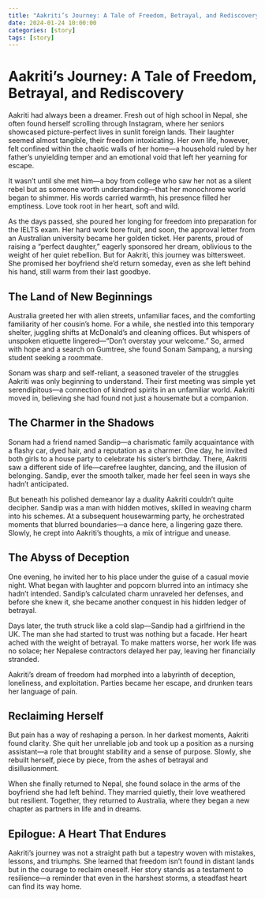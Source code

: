 ```yaml
---
title: "Aakriti’s Journey: A Tale of Freedom, Betrayal, and Rediscovery"
date: 2024-01-24 10:00:00
categories: [story]
tags: [story]
---
```



# Aakriti’s Journey: A Tale of Freedom, Betrayal, and Rediscovery

Aakriti had always been a dreamer. Fresh out of high school in Nepal, she often found herself scrolling through Instagram, where her seniors showcased picture-perfect lives in sunlit foreign lands. Their laughter seemed almost tangible, their freedom intoxicating. Her own life, however, felt confined within the chaotic walls of her home—a household ruled by her father’s unyielding temper and an emotional void that left her yearning for escape.

It wasn’t until she met him—a boy from college who saw her not as a silent rebel but as someone worth understanding—that her monochrome world began to shimmer. His words carried warmth, his presence filled her emptiness. Love took root in her heart, soft and wild.

As the days passed, she poured her longing for freedom into preparation for the IELTS exam. Her hard work bore fruit, and soon, the approval letter from an Australian university became her golden ticket. Her parents, proud of raising a “perfect daughter,” eagerly sponsored her dream, oblivious to the weight of her quiet rebellion. But for Aakriti, this journey was bittersweet. She promised her boyfriend she’d return someday, even as she left behind his hand, still warm from their last goodbye.

## The Land of New Beginnings

Australia greeted her with alien streets, unfamiliar faces, and the comforting familiarity of her cousin’s home. For a while, she nestled into this temporary shelter, juggling shifts at McDonald’s and cleaning offices. But whispers of unspoken etiquette lingered—“Don’t overstay your welcome.” So, armed with hope and a search on Gumtree, she found Sonam Sampang, a nursing student seeking a roommate.

Sonam was sharp and self-reliant, a seasoned traveler of the struggles Aakriti was only beginning to understand. Their first meeting was simple yet serendipitous—a connection of kindred spirits in an unfamiliar world. Aakriti moved in, believing she had found not just a housemate but a companion.

## The Charmer in the Shadows

Sonam had a friend named Sandip—a charismatic family acquaintance with a flashy car, dyed hair, and a reputation as a charmer. One day, he invited both girls to a house party to celebrate his sister’s birthday. There, Aakriti saw a different side of life—carefree laughter, dancing, and the illusion of belonging. Sandip, ever the smooth talker, made her feel seen in ways she hadn’t anticipated.

But beneath his polished demeanor lay a duality Aakriti couldn’t quite decipher. Sandip was a man with hidden motives, skilled in weaving charm into his schemes. At a subsequent housewarming party, he orchestrated moments that blurred boundaries—a dance here, a lingering gaze there. Slowly, he crept into Aakriti’s thoughts, a mix of intrigue and unease.

## The Abyss of Deception

One evening, he invited her to his place under the guise of a casual movie night. What began with laughter and popcorn blurred into an intimacy she hadn’t intended. Sandip’s calculated charm unraveled her defenses, and before she knew it, she became another conquest in his hidden ledger of betrayal.

Days later, the truth struck like a cold slap—Sandip had a girlfriend in the UK. The man she had started to trust was nothing but a facade. Her heart ached with the weight of betrayal. To make matters worse, her work life was no solace; her Nepalese contractors delayed her pay, leaving her financially stranded.

Aakriti’s dream of freedom had morphed into a labyrinth of deception, loneliness, and exploitation. Parties became her escape, and drunken tears her language of pain.

## Reclaiming Herself

But pain has a way of reshaping a person. In her darkest moments, Aakriti found clarity. She quit her unreliable job and took up a position as a nursing assistant—a role that brought stability and a sense of purpose. Slowly, she rebuilt herself, piece by piece, from the ashes of betrayal and disillusionment.

When she finally returned to Nepal, she found solace in the arms of the boyfriend she had left behind. They married quietly, their love weathered but resilient. Together, they returned to Australia, where they began a new chapter as partners in life and in dreams.

## Epilogue: A Heart That Endures

Aakriti’s journey was not a straight path but a tapestry woven with mistakes, lessons, and triumphs. She learned that freedom isn’t found in distant lands but in the courage to reclaim oneself. Her story stands as a testament to resilience—a reminder that even in the harshest storms, a steadfast heart can find its way home.

